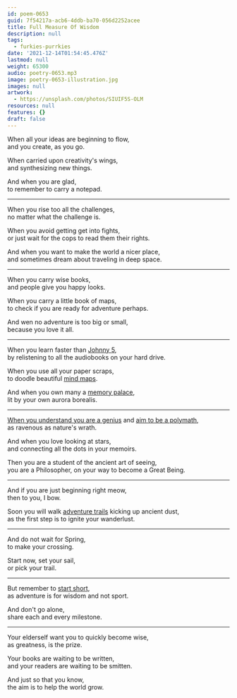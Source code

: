 ```yaml
---
id: poem-0653
guid: 7f54217a-acb6-4ddb-ba70-056d2252acee
title: Full Measure Of Wisdom
description: null
tags:
  - furkies-purrkies
date: '2021-12-14T01:54:45.476Z'
lastmod: null
weight: 65300
audio: poetry-0653.mp3
image: poetry-0653-illustration.jpg
images: null
artwork:
  - https://unsplash.com/photos/SIUIF5S-OLM
resources: null
features: {}
draft: false
---
```


When all your ideas are beginning to flow,\
and you create, as you go.

When carried upon creativity's wings,\
and synthesizing new things.

And when you are glad,\
to remember to carry a notepad.

---

When you rise too all the challenges,\
no matter what the challenge is.

When you avoid getting get into fights,\
or just wait for the cops to read them their rights.

And when you want to make the world a nicer place,\
and sometimes dream about traveling in deep space.

---

When you carry wise books,\
and people give you happy looks.

When you carry a little book of maps,\
to check if you are ready for adventure perhaps.

And wen no adventure is too big or small,\
because you love it all.

---

When you learn faster than [Johnny 5](https://www.youtube.com/watch?v=WnTKllDbu5o),\
by relistening to all the audiobooks on your hard drive.

When you use all your paper scraps,\
to doodle beautiful [mind maps](https://www.youtube.com/watch?v=DdHG66opp5Y).

And when you own many a [memory palace](https://www.youtube.com/watch?v=PIbz_gKw0XY),\
lit by your own aurora borealis.

---

[When you understand you are a genius](https://www.youtube.com/watch?v=mQPEZdBTOeE) and [aim to be a polymath](https://www.youtube.com/watch?v=0wY0oTsQ9Lc),\
as ravenous as nature's wrath.

And when you love looking at stars,\
and connecting all the dots in your memoirs.

Then you are a student of the ancient art of seeing,\
you are a Philosopher, on your way to become a Great Being.

---

And if you are just beginning right meow,\
then to you, I bow.

Soon you will walk [adventure trails](https://www.youtube.com/watch?v=Ytk9jAkTuA4) kicking up ancient dust,\
as the first step is to ignite your wanderlust.

---

And do not wait for Spring,\
to make your crossing.

Start now, set your sail,\
or pick your trail.

---

But remember to [start short](https://www.youtube.com/watch?v=68jy3_ABvRo),\
as adventure is for wisdom and not sport.

And don't go alone,\
share each and every milestone.

---

Your elderself want you to quickly become wise,\
as greatness, is the prize.

Your books are waiting to be written,\
and your readers are waiting to be smitten.

And just so that you know,\
the aim is to help the world grow.
